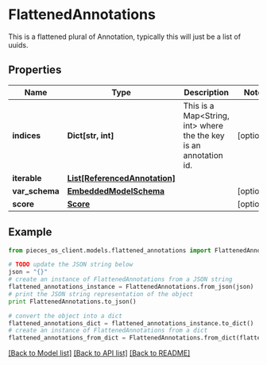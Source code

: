 # FlattenedAnnotations

This is a flattened plural of Annotation, typically this will just be a list of uuids.

## Properties
Name | Type | Description | Notes
------------ | ------------- | ------------- | -------------
**indices** | **Dict[str, int]** | This is a Map&lt;String, int&gt; where the the key is an annotation id. | [optional] 
**iterable** | [**List[ReferencedAnnotation]**](ReferencedAnnotation.md) |  | 
**var_schema** | [**EmbeddedModelSchema**](EmbeddedModelSchema.md) |  | [optional] 
**score** | [**Score**](Score.md) |  | [optional] 

## Example

```python
from pieces_os_client.models.flattened_annotations import FlattenedAnnotations

# TODO update the JSON string below
json = "{}"
# create an instance of FlattenedAnnotations from a JSON string
flattened_annotations_instance = FlattenedAnnotations.from_json(json)
# print the JSON string representation of the object
print FlattenedAnnotations.to_json()

# convert the object into a dict
flattened_annotations_dict = flattened_annotations_instance.to_dict()
# create an instance of FlattenedAnnotations from a dict
flattened_annotations_from_dict = FlattenedAnnotations.from_dict(flattened_annotations_dict)
```
[[Back to Model list]](../README.md#documentation-for-models) [[Back to API list]](../README.md#documentation-for-api-endpoints) [[Back to README]](../README.md)


